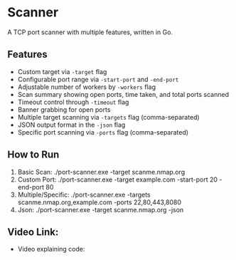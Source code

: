 # Scanner

A TCP port scanner with multiple features, written in Go.

## Features

- Custom target via `-target` flag
- Configurable port range via `-start-port` and `-end-port`
- Adjustable number of workers by `-workers` flag
- Scan summary showing open ports, time taken, and total ports scanned
- Timeout control through `-timeout` flag
- Banner grabbing for open ports
- Multiple target scanning via `-targets` flag (comma-separated)
- JSON output format in the `-json` flag
- Specific port scanning via `-ports` flag (comma-separated)

## How to Run

1. Basic Scan: ./port-scanner.exe -target scanme.nmap.org
2. Custom Port: ./port-scanner.exe -target example.com -start-port 20 -end-port 80
3. Multiple/Specific: ./port-scanner.exe -targets scanme.nmap.org,example.com -ports 22,80,443,8080
4. Json: ./port-scanner.exe -target scanme.nmap.org -json

## Video Link:

 - Video explaining code: 
